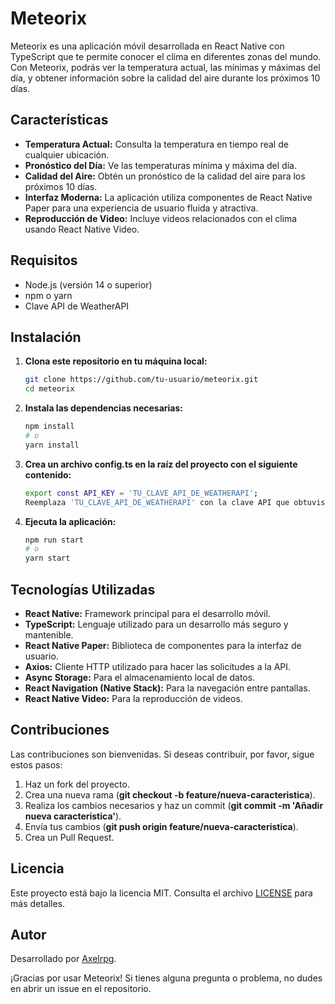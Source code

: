 # Meteorix

Meteorix es una aplicación móvil desarrollada en React Native con TypeScript que te permite conocer el clima en diferentes zonas del mundo. Con Meteorix, podrás ver la temperatura actual, las mínimas y máximas del día, y obtener información sobre la calidad del aire durante los próximos 10 días.

## Características
- **Temperatura Actual:** Consulta la temperatura en tiempo real de cualquier ubicación.
- **Pronóstico del Día:** Ve las temperaturas mínima y máxima del día.
- **Calidad del Aire:** Obtén un pronóstico de la calidad del aire para los próximos 10 días.
- **Interfaz Moderna:** La aplicación utiliza componentes de React Native Paper para una experiencia de usuario fluida y atractiva.
- **Reproducción de Video:** Incluye videos relacionados con el clima usando React Native Video.

## Requisitos
- Node.js (versión 14 o superior)
- npm o yarn
- Clave API de WeatherAPI

## Instalación
1. **Clona este repositorio en tu máquina local:**

   ```bash
   git clone https://github.com/tu-usuario/meteorix.git
   cd meteorix

2. **Instala las dependencias necesarias:**

   ```bash   
   npm install
   # o
   yarn install

3. **Crea un archivo config.ts en la raíz del proyecto con el siguiente contenido:**

   ```bash  
   export const API_KEY = 'TU_CLAVE_API_DE_WEATHERAPI';
   Reemplaza 'TU_CLAVE_API_DE_WEATHERAPI' con la clave API que obtuviste de WeatherAPI.

4. **Ejecuta la aplicación:**

   ```bash  
   npm run start
   # o
   yarn start

## Tecnologías Utilizadas
- **React Native:** Framework principal para el desarrollo móvil.
- **TypeScript:** Lenguaje utilizado para un desarrollo más seguro y mantenible.
- **React Native Paper:** Biblioteca de componentes para la interfaz de usuario.
- **Axios:** Cliente HTTP utilizado para hacer las solicitudes a la API.
- **Async Storage:** Para el almacenamiento local de datos.
- **React Navigation (Native Stack):** Para la navegación entre pantallas.
- **React Native Video:** Para la reproducción de videos.

## Contribuciones
Las contribuciones son bienvenidas. Si deseas contribuir, por favor, sigue estos pasos:

1. Haz un fork del proyecto.
2. Crea una nueva rama (**git checkout -b feature/nueva-caracteristica**).
3. Realiza los cambios necesarios y haz un commit (**git commit -m 'Añadir nueva característica'**).
4. Envía tus cambios (**git push origin feature/nueva-caracteristica**).
5. Crea un Pull Request.

## Licencia
Este proyecto está bajo la licencia MIT. Consulta el archivo [LICENSE](https://github.com/Axelrpg/Meteorix/blob/main/LICENSE) para más detalles.

## Autor

Desarrollado por [Axelrpg](https://github.com/Axelrpg).

¡Gracias por usar Meteorix! Si tienes alguna pregunta o problema, no dudes en abrir un issue en el repositorio.
